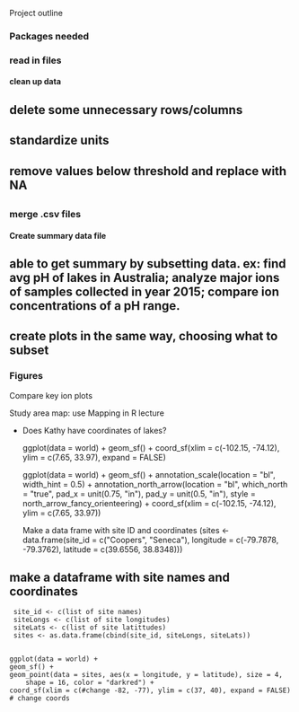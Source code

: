 Project outline
### Packages needed


### read in files




#### clean up data
## delete some unnecessary rows/columns
## standardize units
## remove values below threshold and replace with NA
## 

### merge .csv files


#### Create summary data file
## able to get summary by subsetting data. ex: find avg pH of lakes in Australia; analyze major ions of samples collected in year 2015; compare ion concentrations of a pH range.

## create plots in the same way, choosing what to subset

### Figures
Compare key ion plots

Study area map: use Mapping in R lecture
- Does Kathy have coordinates of lakes?
    
    ggplot(data = world) +
    geom_sf() +
    coord_sf(xlim = c(-102.15, -74.12), ylim = c(7.65, 33.97), expand = FALSE)

    ggplot(data = world) +
    geom_sf() +
    annotation_scale(location = "bl", width_hint = 0.5) +
    annotation_north_arrow(location = "bl", which_north = "true", 
        pad_x = unit(0.75, "in"), pad_y = unit(0.5, "in"),
        style = north_arrow_fancy_orienteering) +
    coord_sf(xlim = c(-102.15, -74.12), ylim = c(7.65, 33.97))

  Make a data frame with site ID and coordinates
    (sites <- data.frame(site_id = c("Coopers", "Seneca"), longitude = c(-79.7878, -79.3762), latitude = c(39.6556, 38.8348)))


## make a dataframe with site names and coordinates
     site_id <- c(list of site names)
     siteLongs <- c(list of site longitudes)
     siteLats <- c(list of site latittudes)
     sites <- as.data.frame(cbind(site_id, siteLongs, siteLats))


    ggplot(data = world) +
    geom_sf() +
    geom_point(data = sites, aes(x = longitude, y = latitude), size = 4, 
        shape = 16, color = "darkred") +
    coord_sf(xlim = c(#change -82, -77), ylim = c(37, 40), expand = FALSE) # change coords



